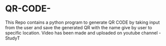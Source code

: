 # QR-CODE-
This Repo contains a python program to generate QR CODE by taking input from the user and save the generated QR with the name give by user to specific location.
Video has been made and uploaded on youtube channel - StudyT
